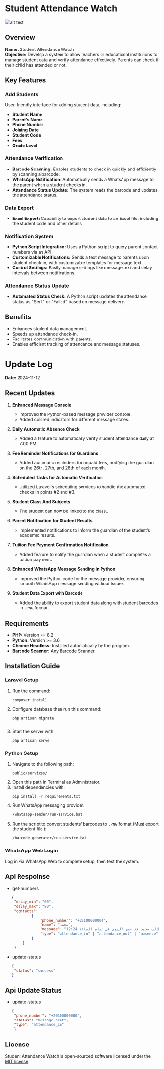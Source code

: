 # Student Attendance Watch

![alt text](https://github.com/iShafaey/student-attendance-watch/blob/main/public/student-attendance-watch.png?raw=true)

## Overview

**Name:** Student Attendance Watch  
**Objective:** Develop a system to allow teachers or educational institutions to manage student data and verify attendance effectively. Parents can check if their child has attended or not.

## Key Features

### Add Students
User-friendly interface for adding student data, including:
- **Student Name**
- **Parent’s Name**
- **Phone Number**
- **Joining Date**
- **Student Code**
- **Fees**
- **Grade Level**

### Attendance Verification
- **Barcode Scanning:** Enables students to check in quickly and efficiently by scanning a barcode.
- **WhatsApp Notification:** Automatically sends a WhatsApp message to the parent when a student checks in.
- **Attendance Status Update:** The system reads the barcode and updates the attendance status.

### Data Export
- **Excel Export:** Capability to export student data to an Excel file, including the student code and other details.

### Notification System
- **Python Script Integration:** Uses a Python script to query parent contact numbers via an API.
- **Customizable Notifications:** Sends a text message to parents upon student check-in, with customizable templates for message text.
- **Control Settings:** Easily manage settings like message text and delay intervals between notifications.

### Attendance Status Update
- **Automated Status Check:** A Python script updates the attendance status as "Sent" or "Failed" based on message delivery.

## Benefits
- Enhances student data management.
- Speeds up attendance check-in.
- Facilitates communication with parents.
- Enables efficient tracking of attendance and message statuses.

# Update Log

**Date:** 2024-11-12
## Recent Updates

1. **Enhanced Message Console**
    - Improved the Python-based message provider console.
    - Added colored indicators for different message states.

2. **Daily Automatic Absence Check**
    - Added a feature to automatically verify student attendance daily at 7:00 PM.

3. **Fee Reminder Notifications for Guardians**
    - Added automatic reminders for unpaid fees, notifying the guardian on the 26th, 27th, and 28th of each month.

4. **Scheduled Tasks for Automatic Verification**
    - Utilized Laravel's scheduling services to handle the automated checks in points #2 and #3.

5. **Student Class And Subjects**
    - The student can now be linked to the class..

6. **Parent Notification for Student Results**
    - Implemented notifications to inform the guardian of the student’s academic results.

7. **Tuition Fee Payment Confirmation Notification**
    - Added feature to notify the guardian when a student completes a tuition payment.

8. **Enhanced WhatsApp Message Sending in Python**
    - Improved the Python code for the message provider, ensuring smooth WhatsApp message sending without issues.

9. **Student Data Export with Barcode**
    - Added the ability to export student data along with student barcodes in `.PNG` format.

## Requirements
- **PHP:** Version >= 8.2
- **Python:** Version >= 3.6
- **Chrome Headless:** Installed automatically by the program.
- **Barcode Scanner:** Any Barcode Scanner.

## Installation Guide

### Laravel Setup
1. Run the command:
   ```bash
   composer install
   ```
2. Configure database then run this command:
   ```bash
   php artisan migrate
   ```
   
   ```
2. Start the server with:
   ```bash
   php artisan serve
   ```

### Python Setup
1. Navigate to the following path:
   ```
   public/services/
   ```
2. Open this path in Terminal as Administrator.
3. Install dependencies with:
   ```bash
   pip install -r requirements.txt
   ```
4. Run WhatsApp messaging provider:
   ```bash
   /whatsapp-sender/run-service.bat
   ```
5. Run the script to convert students' barcodes to `.PNG` format (Must export the student file.):
   ```bash
   /barcode-generator/run-service.bat
   ```

### WhatsApp Web Login

Log in via WhatsApp Web to complete setup, then test the system.

## Api Respoinse
- get-numbers

```json
   {
    "delay_min": "60",
    "delay_max": "80",
    "contacts": [
            {
                "phone_number": "+20100000000",
                "name": "محمد",
                "message": "نود إبلاغكم بأن الطالب محمد قد حضر اليوم في تمام الساعة 12:24 AM.",
                "type": "attendance_in" | "attendance_out" | "absence" | "expenses" | "expenses_reminder" | "exam"
            }
        ]
    }
   ```

- update-status

```json
   {
    "status": "success"
   }
   ```

## Api Update Status
- update-status

```json
   {
    "phone_number": "+20100000000",
    "status": "message_sent",
    "type": "attendance_in"
    }
   ```

## License

Student Attendance Watch is open-sourced software licensed under the [MIT license](https://opensource.org/licenses/MIT).
